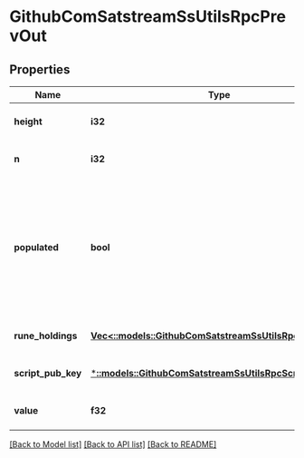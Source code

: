 # GithubComSatstreamSsUtilsRpcPrevOut

## Properties
Name | Type | Description | Notes
------------ | ------------- | ------------- | -------------
**height** | **i32** |  | [optional] [default to null]
**n** | **i32** |  | [optional] [default to null]
**populated** | **bool** | * The populated field is used to determine if the prevout has been populated from our code or automatically by the RPC on fetch | [optional] [default to null]
**rune_holdings** | [**Vec<::models::GithubComSatstreamSsUtilsRpcUtxoRune>**](github_com_satstream_ss-utils_rpc.UtxoRune.md) |  | [optional] [default to null]
**script_pub_key** | [***::models::GithubComSatstreamSsUtilsRpcScriptPubKey**](github_com_satstream_ss-utils_rpc.ScriptPubKey.md) |  | [optional] [default to null]
**value** | **f32** |  | [optional] [default to null]

[[Back to Model list]](../README.md#documentation-for-models) [[Back to API list]](../README.md#documentation-for-api-endpoints) [[Back to README]](../README.md)


